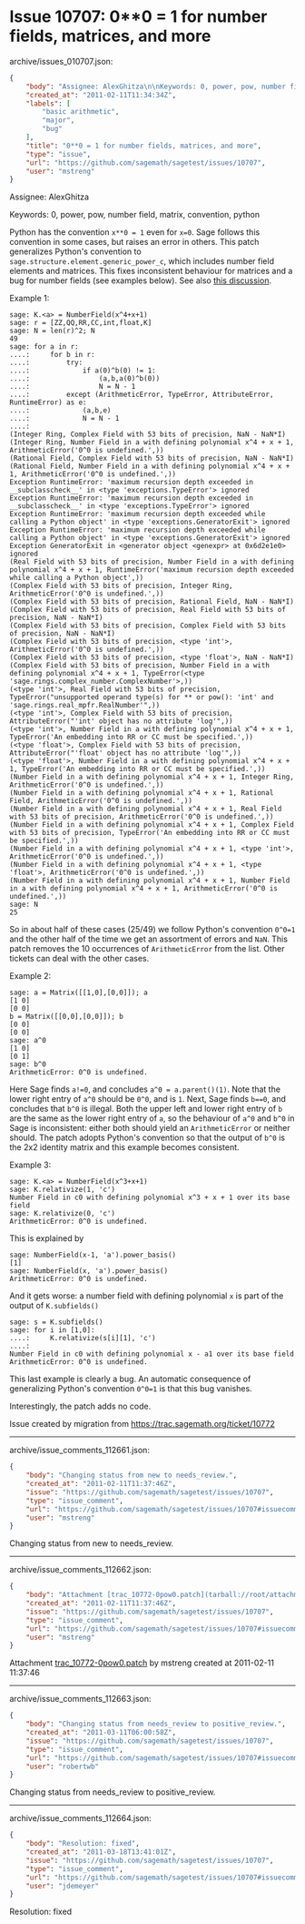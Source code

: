 # Issue 10707: 0**0 = 1 for number fields, matrices, and more

archive/issues_010707.json:
```json
{
    "body": "Assignee: AlexGhitza\n\nKeywords: 0, power, pow, number field, matrix, convention, python\n\nPython has the convention `x**0 = 1` even for `x=0`. Sage follows this convention in some cases, but raises an error in others. This patch generalizes Python's convention to `sage.structure.element.generic_power_c`, which includes number field elements and matrices. This fixes inconsistent behaviour for matrices and a bug for number fields (see examples below). See also [this discussion](http://groups.google.com/group/sage-nt/browse_thread/thread/67e53f8e5d5061d2).\n\nExample 1:\n\n```\nsage: K.<a> = NumberField(x^4+x+1)\nsage: r = [ZZ,QQ,RR,CC,int,float,K]\nsage: N = len(r)^2; N\n49\nsage: for a in r:\n....:     for b in r:\n....:         try:\n....:             if a(0)^b(0) != 1:\n....:                 (a,b,a(0)^b(0))\n....:                 N = N - 1\n....:         except (ArithmeticError, TypeError, AttributeError, RuntimeError) as e:\n....:             (a,b,e)\n....:             N = N - 1\n....: \n(Integer Ring, Complex Field with 53 bits of precision, NaN - NaN*I)\n(Integer Ring, Number Field in a with defining polynomial x^4 + x + 1, ArithmeticError('0^0 is undefined.',))\n(Rational Field, Complex Field with 53 bits of precision, NaN - NaN*I)\n(Rational Field, Number Field in a with defining polynomial x^4 + x + 1, ArithmeticError('0^0 is undefined.',))\nException RuntimeError: 'maximum recursion depth exceeded in __subclasscheck__' in <type 'exceptions.TypeError'> ignored\nException RuntimeError: 'maximum recursion depth exceeded in __subclasscheck__' in <type 'exceptions.TypeError'> ignored\nException RuntimeError: 'maximum recursion depth exceeded while calling a Python object' in <type 'exceptions.GeneratorExit'> ignored\nException RuntimeError: 'maximum recursion depth exceeded while calling a Python object' in <type 'exceptions.GeneratorExit'> ignored\nException GeneratorExit in <generator object <genexpr> at 0x6d2e1e0> ignored\n(Real Field with 53 bits of precision, Number Field in a with defining polynomial x^4 + x + 1, RuntimeError('maximum recursion depth exceeded while calling a Python object',))\n(Complex Field with 53 bits of precision, Integer Ring, ArithmeticError('0^0 is undefined.',))\n(Complex Field with 53 bits of precision, Rational Field, NaN - NaN*I)\n(Complex Field with 53 bits of precision, Real Field with 53 bits of precision, NaN - NaN*I)\n(Complex Field with 53 bits of precision, Complex Field with 53 bits of precision, NaN - NaN*I)\n(Complex Field with 53 bits of precision, <type 'int'>, ArithmeticError('0^0 is undefined.',))\n(Complex Field with 53 bits of precision, <type 'float'>, NaN - NaN*I)\n(Complex Field with 53 bits of precision, Number Field in a with defining polynomial x^4 + x + 1, TypeError(<type 'sage.rings.complex_number.ComplexNumber'>,))\n(<type 'int'>, Real Field with 53 bits of precision, TypeError(\"unsupported operand type(s) for ** or pow(): 'int' and 'sage.rings.real_mpfr.RealNumber'\",))\n(<type 'int'>, Complex Field with 53 bits of precision, AttributeError(\"'int' object has no attribute 'log'\",))\n(<type 'int'>, Number Field in a with defining polynomial x^4 + x + 1, TypeError('An embedding into RR or CC must be specified.',))\n(<type 'float'>, Complex Field with 53 bits of precision, AttributeError(\"'float' object has no attribute 'log'\",))\n(<type 'float'>, Number Field in a with defining polynomial x^4 + x + 1, TypeError('An embedding into RR or CC must be specified.',))\n(Number Field in a with defining polynomial x^4 + x + 1, Integer Ring, ArithmeticError('0^0 is undefined.',))\n(Number Field in a with defining polynomial x^4 + x + 1, Rational Field, ArithmeticError('0^0 is undefined.',))\n(Number Field in a with defining polynomial x^4 + x + 1, Real Field with 53 bits of precision, ArithmeticError('0^0 is undefined.',))\n(Number Field in a with defining polynomial x^4 + x + 1, Complex Field with 53 bits of precision, TypeError('An embedding into RR or CC must be specified.',))\n(Number Field in a with defining polynomial x^4 + x + 1, <type 'int'>, ArithmeticError('0^0 is undefined.',))\n(Number Field in a with defining polynomial x^4 + x + 1, <type 'float'>, ArithmeticError('0^0 is undefined.',))\n(Number Field in a with defining polynomial x^4 + x + 1, Number Field in a with defining polynomial x^4 + x + 1, ArithmeticError('0^0 is undefined.',))\nsage: N\n25\n```\n\nSo in about half of these cases (25/49) we follow Python's convention `0^0=1` and the other half of the time we get an assortment of errors and `NaN`. This patch removes the 10 occurrences of `ArithmeticError` from the list. Other tickets can deal with the other cases.\n\nExample 2:\n\n```\nsage: a = Matrix([[1,0],[0,0]]); a\n[1 0]\n[0 0]\nb = Matrix([[0,0],[0,0]]); b\n[0 0]\n[0 0]\nsage: a^0\n[1 0]\n[0 1]\nsage: b^0\nArithmeticError: 0^0 is undefined.\n```\n\nHere Sage finds `a!=0`, and concludes `a^0 = a.parent()(1)`. Note that the lower right entry of `a^0` should be `0^0`, and is `1`.\nNext, Sage finds `b==0`, and concludes that `b^0` is illegal. Both the upper left and lower right entry of `b` are the same as the lower right entry of `a`, so the behaviour of `a^0` and `b^0` in Sage is inconsistent: either both should yield an `ArithmeticError` or neither should.\nThe patch adopts Python's convention so that the output of `b^0` is the 2x2 identity matrix and this example becomes consistent.\n\nExample 3:\n\n```\nsage: K.<a> = NumberField(x^3+x+1)\nsage: K.relativize(1, 'c')\nNumber Field in c0 with defining polynomial x^3 + x + 1 over its base field\nsage: K.relativize(0, 'c')\nArithmeticError: 0^0 is undefined.\n```\n\nThis is explained by\n\n```\nsage: NumberField(x-1, 'a').power_basis()\n[1]\nsage: NumberField(x, 'a').power_basis()\nArithmeticError: 0^0 is undefined.\n```\n\nAnd it gets worse: a number field with defining polynomial `x` is part of the output of `K.subfields()`\n\n```\nsage: s = K.subfields()\nsage: for i in [1,0]:\n....:     K.relativize(s[i][1], 'c')\n....: \nNumber Field in c0 with defining polynomial x - a1 over its base field\nArithmeticError: 0^0 is undefined.\n```\n\nThis last example is clearly a bug. An automatic consequence of generalizing Python's convention `0^0=1` is that this bug vanishes.\n\nInterestingly, the patch adds no code.\n\nIssue created by migration from https://trac.sagemath.org/ticket/10772\n\n",
    "created_at": "2011-02-11T11:34:34Z",
    "labels": [
        "basic arithmetic",
        "major",
        "bug"
    ],
    "title": "0**0 = 1 for number fields, matrices, and more",
    "type": "issue",
    "url": "https://github.com/sagemath/sagetest/issues/10707",
    "user": "mstreng"
}
```
Assignee: AlexGhitza

Keywords: 0, power, pow, number field, matrix, convention, python

Python has the convention `x**0 = 1` even for `x=0`. Sage follows this convention in some cases, but raises an error in others. This patch generalizes Python's convention to `sage.structure.element.generic_power_c`, which includes number field elements and matrices. This fixes inconsistent behaviour for matrices and a bug for number fields (see examples below). See also [this discussion](http://groups.google.com/group/sage-nt/browse_thread/thread/67e53f8e5d5061d2).

Example 1:

```
sage: K.<a> = NumberField(x^4+x+1)
sage: r = [ZZ,QQ,RR,CC,int,float,K]
sage: N = len(r)^2; N
49
sage: for a in r:
....:     for b in r:
....:         try:
....:             if a(0)^b(0) != 1:
....:                 (a,b,a(0)^b(0))
....:                 N = N - 1
....:         except (ArithmeticError, TypeError, AttributeError, RuntimeError) as e:
....:             (a,b,e)
....:             N = N - 1
....: 
(Integer Ring, Complex Field with 53 bits of precision, NaN - NaN*I)
(Integer Ring, Number Field in a with defining polynomial x^4 + x + 1, ArithmeticError('0^0 is undefined.',))
(Rational Field, Complex Field with 53 bits of precision, NaN - NaN*I)
(Rational Field, Number Field in a with defining polynomial x^4 + x + 1, ArithmeticError('0^0 is undefined.',))
Exception RuntimeError: 'maximum recursion depth exceeded in __subclasscheck__' in <type 'exceptions.TypeError'> ignored
Exception RuntimeError: 'maximum recursion depth exceeded in __subclasscheck__' in <type 'exceptions.TypeError'> ignored
Exception RuntimeError: 'maximum recursion depth exceeded while calling a Python object' in <type 'exceptions.GeneratorExit'> ignored
Exception RuntimeError: 'maximum recursion depth exceeded while calling a Python object' in <type 'exceptions.GeneratorExit'> ignored
Exception GeneratorExit in <generator object <genexpr> at 0x6d2e1e0> ignored
(Real Field with 53 bits of precision, Number Field in a with defining polynomial x^4 + x + 1, RuntimeError('maximum recursion depth exceeded while calling a Python object',))
(Complex Field with 53 bits of precision, Integer Ring, ArithmeticError('0^0 is undefined.',))
(Complex Field with 53 bits of precision, Rational Field, NaN - NaN*I)
(Complex Field with 53 bits of precision, Real Field with 53 bits of precision, NaN - NaN*I)
(Complex Field with 53 bits of precision, Complex Field with 53 bits of precision, NaN - NaN*I)
(Complex Field with 53 bits of precision, <type 'int'>, ArithmeticError('0^0 is undefined.',))
(Complex Field with 53 bits of precision, <type 'float'>, NaN - NaN*I)
(Complex Field with 53 bits of precision, Number Field in a with defining polynomial x^4 + x + 1, TypeError(<type 'sage.rings.complex_number.ComplexNumber'>,))
(<type 'int'>, Real Field with 53 bits of precision, TypeError("unsupported operand type(s) for ** or pow(): 'int' and 'sage.rings.real_mpfr.RealNumber'",))
(<type 'int'>, Complex Field with 53 bits of precision, AttributeError("'int' object has no attribute 'log'",))
(<type 'int'>, Number Field in a with defining polynomial x^4 + x + 1, TypeError('An embedding into RR or CC must be specified.',))
(<type 'float'>, Complex Field with 53 bits of precision, AttributeError("'float' object has no attribute 'log'",))
(<type 'float'>, Number Field in a with defining polynomial x^4 + x + 1, TypeError('An embedding into RR or CC must be specified.',))
(Number Field in a with defining polynomial x^4 + x + 1, Integer Ring, ArithmeticError('0^0 is undefined.',))
(Number Field in a with defining polynomial x^4 + x + 1, Rational Field, ArithmeticError('0^0 is undefined.',))
(Number Field in a with defining polynomial x^4 + x + 1, Real Field with 53 bits of precision, ArithmeticError('0^0 is undefined.',))
(Number Field in a with defining polynomial x^4 + x + 1, Complex Field with 53 bits of precision, TypeError('An embedding into RR or CC must be specified.',))
(Number Field in a with defining polynomial x^4 + x + 1, <type 'int'>, ArithmeticError('0^0 is undefined.',))
(Number Field in a with defining polynomial x^4 + x + 1, <type 'float'>, ArithmeticError('0^0 is undefined.',))
(Number Field in a with defining polynomial x^4 + x + 1, Number Field in a with defining polynomial x^4 + x + 1, ArithmeticError('0^0 is undefined.',))
sage: N
25
```

So in about half of these cases (25/49) we follow Python's convention `0^0=1` and the other half of the time we get an assortment of errors and `NaN`. This patch removes the 10 occurrences of `ArithmeticError` from the list. Other tickets can deal with the other cases.

Example 2:

```
sage: a = Matrix([[1,0],[0,0]]); a
[1 0]
[0 0]
b = Matrix([[0,0],[0,0]]); b
[0 0]
[0 0]
sage: a^0
[1 0]
[0 1]
sage: b^0
ArithmeticError: 0^0 is undefined.
```

Here Sage finds `a!=0`, and concludes `a^0 = a.parent()(1)`. Note that the lower right entry of `a^0` should be `0^0`, and is `1`.
Next, Sage finds `b==0`, and concludes that `b^0` is illegal. Both the upper left and lower right entry of `b` are the same as the lower right entry of `a`, so the behaviour of `a^0` and `b^0` in Sage is inconsistent: either both should yield an `ArithmeticError` or neither should.
The patch adopts Python's convention so that the output of `b^0` is the 2x2 identity matrix and this example becomes consistent.

Example 3:

```
sage: K.<a> = NumberField(x^3+x+1)
sage: K.relativize(1, 'c')
Number Field in c0 with defining polynomial x^3 + x + 1 over its base field
sage: K.relativize(0, 'c')
ArithmeticError: 0^0 is undefined.
```

This is explained by

```
sage: NumberField(x-1, 'a').power_basis()
[1]
sage: NumberField(x, 'a').power_basis()
ArithmeticError: 0^0 is undefined.
```

And it gets worse: a number field with defining polynomial `x` is part of the output of `K.subfields()`

```
sage: s = K.subfields()
sage: for i in [1,0]:
....:     K.relativize(s[i][1], 'c')
....: 
Number Field in c0 with defining polynomial x - a1 over its base field
ArithmeticError: 0^0 is undefined.
```

This last example is clearly a bug. An automatic consequence of generalizing Python's convention `0^0=1` is that this bug vanishes.

Interestingly, the patch adds no code.

Issue created by migration from https://trac.sagemath.org/ticket/10772





---

archive/issue_comments_112661.json:
```json
{
    "body": "Changing status from new to needs_review.",
    "created_at": "2011-02-11T11:37:46Z",
    "issue": "https://github.com/sagemath/sagetest/issues/10707",
    "type": "issue_comment",
    "url": "https://github.com/sagemath/sagetest/issues/10707#issuecomment-112661",
    "user": "mstreng"
}
```

Changing status from new to needs_review.



---

archive/issue_comments_112662.json:
```json
{
    "body": "Attachment [trac_10772-0pow0.patch](tarball://root/attachments/some-uuid/ticket10772/trac_10772-0pow0.patch) by mstreng created at 2011-02-11 11:37:46",
    "created_at": "2011-02-11T11:37:46Z",
    "issue": "https://github.com/sagemath/sagetest/issues/10707",
    "type": "issue_comment",
    "url": "https://github.com/sagemath/sagetest/issues/10707#issuecomment-112662",
    "user": "mstreng"
}
```

Attachment [trac_10772-0pow0.patch](tarball://root/attachments/some-uuid/ticket10772/trac_10772-0pow0.patch) by mstreng created at 2011-02-11 11:37:46



---

archive/issue_comments_112663.json:
```json
{
    "body": "Changing status from needs_review to positive_review.",
    "created_at": "2011-03-11T06:00:58Z",
    "issue": "https://github.com/sagemath/sagetest/issues/10707",
    "type": "issue_comment",
    "url": "https://github.com/sagemath/sagetest/issues/10707#issuecomment-112663",
    "user": "robertwb"
}
```

Changing status from needs_review to positive_review.



---

archive/issue_comments_112664.json:
```json
{
    "body": "Resolution: fixed",
    "created_at": "2011-03-18T13:41:01Z",
    "issue": "https://github.com/sagemath/sagetest/issues/10707",
    "type": "issue_comment",
    "url": "https://github.com/sagemath/sagetest/issues/10707#issuecomment-112664",
    "user": "jdemeyer"
}
```

Resolution: fixed
